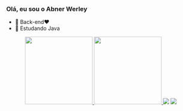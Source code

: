 ### Olá, eu sou o Abner Werley 

- 🔭 Back-end❤
- 🌱 Estudando Java
 
<div align="center">
  <a href="https://github.com/abnerwerley">
  <img height="180em" src="https://github-readme-stats.vercel.app/api?username=abnerwerley&show_icons=true&theme=a&include_all_commits=true&count_private=true"/>
  <img height="180em" src="https://github-readme-stats.vercel.app/api/top-langs/?username=abnerwerley&layout=compact&langs_count=7&theme=dracula"/>

  </a> 
  <a href = "mailto:abnerwerley77@gmail.com"><img src="https://img.shields.io/badge/-Gmail-%23333?style=for-the-badge&logo=gmail&logoColor=white" target="_blank"></a>
  <a href="https://www.linkedin.com/in/abnerwerleysilva/" target="_blank"><img src="https://img.shields.io/badge/-LinkedIn-%230077B5?style=for-the-badge&logo=linkedin&logoColor=white" target="_blank"></a> 
 

</div>
